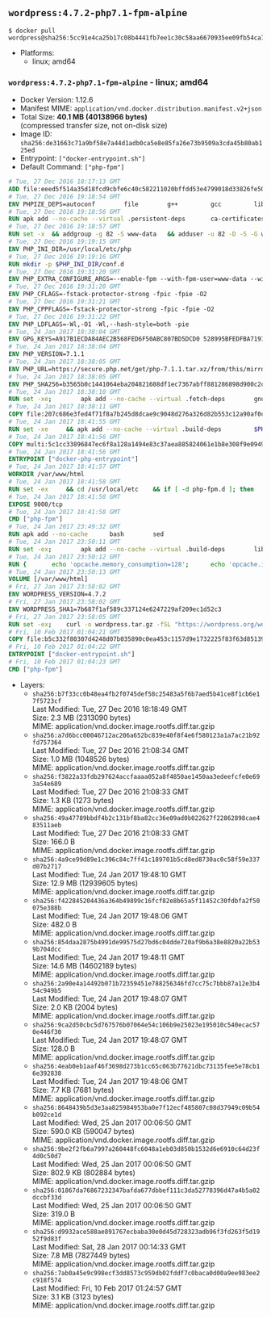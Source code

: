 ## `wordpress:4.7.2-php7.1-fpm-alpine`

```console
$ docker pull wordpress@sha256:5cc91e4ca25b17c08b4441fb7ee1c30c58aa6670935ee09fb54ca7e3024c4355
```

-	Platforms:
	-	linux; amd64

### `wordpress:4.7.2-php7.1-fpm-alpine` - linux; amd64

-	Docker Version: 1.12.6
-	Manifest MIME: `application/vnd.docker.distribution.manifest.v2+json`
-	Total Size: **40.1 MB (40138966 bytes)**  
	(compressed transfer size, not on-disk size)
-	Image ID: `sha256:de31663c71a9bf58e7a44d1adb0ca5e8e85fa26e73b9509a3cda45b80ab125ed`
-	Entrypoint: `["docker-entrypoint.sh"]`
-	Default Command: `["php-fpm"]`

```dockerfile
# Tue, 27 Dec 2016 18:17:13 GMT
ADD file:eeed5f514a35d18fcd9cbfe6c40c582211020bffdd53e4799018d33826fe5067 in / 
# Tue, 27 Dec 2016 19:18:54 GMT
ENV PHPIZE_DEPS=autoconf 		file 		g++ 		gcc 		libc-dev 		make 		pkgconf 		re2c
# Tue, 27 Dec 2016 19:18:56 GMT
RUN apk add --no-cache --virtual .persistent-deps 		ca-certificates 		curl 		tar 		xz
# Tue, 27 Dec 2016 19:18:57 GMT
RUN set -x 	&& addgroup -g 82 -S www-data 	&& adduser -u 82 -D -S -G www-data www-data
# Tue, 27 Dec 2016 19:19:15 GMT
ENV PHP_INI_DIR=/usr/local/etc/php
# Tue, 27 Dec 2016 19:19:16 GMT
RUN mkdir -p $PHP_INI_DIR/conf.d
# Tue, 27 Dec 2016 19:31:20 GMT
ENV PHP_EXTRA_CONFIGURE_ARGS=--enable-fpm --with-fpm-user=www-data --with-fpm-group=www-data
# Tue, 27 Dec 2016 19:31:20 GMT
ENV PHP_CFLAGS=-fstack-protector-strong -fpic -fpie -O2
# Tue, 27 Dec 2016 19:31:21 GMT
ENV PHP_CPPFLAGS=-fstack-protector-strong -fpic -fpie -O2
# Tue, 27 Dec 2016 19:31:22 GMT
ENV PHP_LDFLAGS=-Wl,-O1 -Wl,--hash-style=both -pie
# Tue, 24 Jan 2017 18:38:04 GMT
ENV GPG_KEYS=A917B1ECDA84AEC2B568FED6F50ABC807BD5DCD0 528995BFEDFBA7191D46839EF9BA0ADA31CBD89E
# Tue, 24 Jan 2017 18:38:04 GMT
ENV PHP_VERSION=7.1.1
# Tue, 24 Jan 2017 18:38:05 GMT
ENV PHP_URL=https://secure.php.net/get/php-7.1.1.tar.xz/from/this/mirror PHP_ASC_URL=https://secure.php.net/get/php-7.1.1.tar.xz.asc/from/this/mirror
# Tue, 24 Jan 2017 18:38:05 GMT
ENV PHP_SHA256=b3565b0c1441064eba204821608df1ec7367abff881286898d900c2c2a5ffe70 PHP_MD5=65eef256f6e7104a05361939f5e23ada
# Tue, 24 Jan 2017 18:38:10 GMT
RUN set -xe; 		apk add --no-cache --virtual .fetch-deps 		gnupg 		openssl 	; 		mkdir -p /usr/src; 	cd /usr/src; 		wget -O php.tar.xz "$PHP_URL"; 		if [ -n "$PHP_SHA256" ]; then 		echo "$PHP_SHA256 *php.tar.xz" | sha256sum -c -; 	fi; 	if [ -n "$PHP_MD5" ]; then 		echo "$PHP_MD5 *php.tar.xz" | md5sum -c -; 	fi; 		if [ -n "$PHP_ASC_URL" ]; then 		wget -O php.tar.xz.asc "$PHP_ASC_URL"; 		export GNUPGHOME="$(mktemp -d)"; 		for key in $GPG_KEYS; do 			gpg --keyserver ha.pool.sks-keyservers.net --recv-keys "$key"; 		done; 		gpg --batch --verify php.tar.xz.asc php.tar.xz; 		rm -r "$GNUPGHOME"; 	fi; 		apk del .fetch-deps
# Tue, 24 Jan 2017 18:38:11 GMT
COPY file:207c686e3fed4f71f8a7b245d8dcae9c9048d276a326d82b553c12a90af0c0ca in /usr/local/bin/ 
# Tue, 24 Jan 2017 18:41:55 GMT
RUN set -xe 	&& apk add --no-cache --virtual .build-deps 		$PHPIZE_DEPS 		curl-dev 		libedit-dev 		libxml2-dev 		openssl-dev 		sqlite-dev 		&& export CFLAGS="$PHP_CFLAGS" 		CPPFLAGS="$PHP_CPPFLAGS" 		LDFLAGS="$PHP_LDFLAGS" 	&& docker-php-source extract 	&& cd /usr/src/php 	&& ./configure 		--with-config-file-path="$PHP_INI_DIR" 		--with-config-file-scan-dir="$PHP_INI_DIR/conf.d" 				--disable-cgi 				--enable-ftp 		--enable-mbstring 		--enable-mysqlnd 				--with-curl 		--with-libedit 		--with-openssl 		--with-zlib 				$PHP_EXTRA_CONFIGURE_ARGS 	&& make -j "$(getconf _NPROCESSORS_ONLN)" 	&& make install 	&& { find /usr/local/bin /usr/local/sbin -type f -perm +0111 -exec strip --strip-all '{}' + || true; } 	&& make clean 	&& docker-php-source delete 		&& runDeps="$( 		scanelf --needed --nobanner --recursive /usr/local 			| awk '{ gsub(/,/, "\nso:", $2); print "so:" $2 }' 			| sort -u 			| xargs -r apk info --installed 			| sort -u 	)" 	&& apk add --no-cache --virtual .php-rundeps $runDeps 		&& apk del .build-deps
# Tue, 24 Jan 2017 18:41:56 GMT
COPY multi:5c1cc33896847ec6f8a128a1494e83c37aea885824061e1b8e308f9e09499956 in /usr/local/bin/ 
# Tue, 24 Jan 2017 18:41:56 GMT
ENTRYPOINT ["docker-php-entrypoint"]
# Tue, 24 Jan 2017 18:41:57 GMT
WORKDIR /var/www/html
# Tue, 24 Jan 2017 18:41:58 GMT
RUN set -ex 	&& cd /usr/local/etc 	&& if [ -d php-fpm.d ]; then 		sed 's!=NONE/!=!g' php-fpm.conf.default | tee php-fpm.conf > /dev/null; 		cp php-fpm.d/www.conf.default php-fpm.d/www.conf; 	else 		mkdir php-fpm.d; 		cp php-fpm.conf.default php-fpm.d/www.conf; 		{ 			echo '[global]'; 			echo 'include=etc/php-fpm.d/*.conf'; 		} | tee php-fpm.conf; 	fi 	&& { 		echo '[global]'; 		echo 'error_log = /proc/self/fd/2'; 		echo; 		echo '[www]'; 		echo '; if we send this to /proc/self/fd/1, it never appears'; 		echo 'access.log = /proc/self/fd/2'; 		echo; 		echo 'clear_env = no'; 		echo; 		echo '; Ensure worker stdout and stderr are sent to the main error log.'; 		echo 'catch_workers_output = yes'; 	} | tee php-fpm.d/docker.conf 	&& { 		echo '[global]'; 		echo 'daemonize = no'; 		echo; 		echo '[www]'; 		echo 'listen = [::]:9000'; 	} | tee php-fpm.d/zz-docker.conf
# Tue, 24 Jan 2017 18:41:58 GMT
EXPOSE 9000/tcp
# Tue, 24 Jan 2017 18:41:58 GMT
CMD ["php-fpm"]
# Tue, 24 Jan 2017 23:49:32 GMT
RUN apk add --no-cache 		bash 		sed
# Tue, 24 Jan 2017 23:50:11 GMT
RUN set -ex; 		apk add --no-cache --virtual .build-deps 		libjpeg-turbo-dev 		libpng-dev 	; 		docker-php-ext-configure gd --with-png-dir=/usr --with-jpeg-dir=/usr; 	docker-php-ext-install gd mysqli opcache; 		runDeps="$( 		scanelf --needed --nobanner --recursive 			/usr/local/lib/php/extensions 			| awk '{ gsub(/,/, "\nso:", $2); print "so:" $2 }' 			| sort -u 			| xargs -r apk info --installed 			| sort -u 	)"; 	apk add --virtual .wordpress-phpexts-rundeps $runDeps; 	apk del .build-deps
# Tue, 24 Jan 2017 23:50:12 GMT
RUN { 		echo 'opcache.memory_consumption=128'; 		echo 'opcache.interned_strings_buffer=8'; 		echo 'opcache.max_accelerated_files=4000'; 		echo 'opcache.revalidate_freq=2'; 		echo 'opcache.fast_shutdown=1'; 		echo 'opcache.enable_cli=1'; 	} > /usr/local/etc/php/conf.d/opcache-recommended.ini
# Tue, 24 Jan 2017 23:50:13 GMT
VOLUME [/var/www/html]
# Fri, 27 Jan 2017 23:58:02 GMT
ENV WORDPRESS_VERSION=4.7.2
# Fri, 27 Jan 2017 23:58:02 GMT
ENV WORDPRESS_SHA1=7b687f1af589c337124e6247229af209ec1d52c3
# Fri, 27 Jan 2017 23:58:05 GMT
RUN set -ex; 	curl -o wordpress.tar.gz -fSL "https://wordpress.org/wordpress-${WORDPRESS_VERSION}.tar.gz"; 	echo "$WORDPRESS_SHA1 *wordpress.tar.gz" | sha1sum -c -; 	tar -xzf wordpress.tar.gz -C /usr/src/; 	rm wordpress.tar.gz; 	chown -R www-data:www-data /usr/src/wordpress
# Fri, 10 Feb 2017 01:04:21 GMT
COPY file:b5c332f80307d4248d07b035890c0ea453c1157d9e1732225f83f63d851392b5 in /usr/local/bin/ 
# Fri, 10 Feb 2017 01:04:22 GMT
ENTRYPOINT ["docker-entrypoint.sh"]
# Fri, 10 Feb 2017 01:04:23 GMT
CMD ["php-fpm"]
```

-	Layers:
	-	`sha256:b7f33cc0b48ea4fb2f0745def58c25483a5f6b7aed5b41ce8f1cb6e17f5723cf`  
		Last Modified: Tue, 27 Dec 2016 18:18:49 GMT  
		Size: 2.3 MB (2313090 bytes)  
		MIME: application/vnd.docker.image.rootfs.diff.tar.gzip
	-	`sha256:a7d6bcc00046712ac206a652bc839e40f8f4e6f580123a1a7ac21b92fd757364`  
		Last Modified: Tue, 27 Dec 2016 21:08:34 GMT  
		Size: 1.0 MB (1048526 bytes)  
		MIME: application/vnd.docker.image.rootfs.diff.tar.gzip
	-	`sha256:f3822a33fdb297624accfaaaa052a8f4850ae1450aa3edeefcfe0e693a54e689`  
		Last Modified: Tue, 27 Dec 2016 21:08:33 GMT  
		Size: 1.3 KB (1273 bytes)  
		MIME: application/vnd.docker.image.rootfs.diff.tar.gzip
	-	`sha256:49a47789bbdf4b2c131bf8ba82cc36e09ad0b022627f22862898cae483511aeb`  
		Last Modified: Tue, 27 Dec 2016 21:08:33 GMT  
		Size: 166.0 B  
		MIME: application/vnd.docker.image.rootfs.diff.tar.gzip
	-	`sha256:4a9ce99d89e1c396c84c7ff41c189701b5cd8ed8730ac0c58f59e337d07b2717`  
		Last Modified: Tue, 24 Jan 2017 19:48:10 GMT  
		Size: 12.9 MB (12939605 bytes)  
		MIME: application/vnd.docker.image.rootfs.diff.tar.gzip
	-	`sha256:f422845204436a364b49899c16fcf82e8b65a5f11452c30fdbfa2f50075e388b`  
		Last Modified: Tue, 24 Jan 2017 19:48:06 GMT  
		Size: 482.0 B  
		MIME: application/vnd.docker.image.rootfs.diff.tar.gzip
	-	`sha256:854daa2875b4991de99575d27bd6c04dde720af9b6a38e8820a22b539b704dcc`  
		Last Modified: Tue, 24 Jan 2017 19:48:11 GMT  
		Size: 14.6 MB (14602189 bytes)  
		MIME: application/vnd.docker.image.rootfs.diff.tar.gzip
	-	`sha256:2a90e4a14492b071b72359451e788256346fd7cc75c7bbb87a12e3b454c949b5`  
		Last Modified: Tue, 24 Jan 2017 19:48:07 GMT  
		Size: 2.0 KB (2004 bytes)  
		MIME: application/vnd.docker.image.rootfs.diff.tar.gzip
	-	`sha256:9ca2d50cbc5d767576b07064e54c106b9e25023e195010c540ecac570e446f30`  
		Last Modified: Tue, 24 Jan 2017 19:48:07 GMT  
		Size: 128.0 B  
		MIME: application/vnd.docker.image.rootfs.diff.tar.gzip
	-	`sha256:4eab0eb1aaf46f3698d273b1cc65c063b77621dbc73135fee5e78cb16e392838`  
		Last Modified: Tue, 24 Jan 2017 19:48:06 GMT  
		Size: 7.7 KB (7681 bytes)  
		MIME: application/vnd.docker.image.rootfs.diff.tar.gzip
	-	`sha256:8648439b5d3e3aa825984953ba0e7f12ecf485807c08d37949c09b54b092ce1d`  
		Last Modified: Wed, 25 Jan 2017 00:06:50 GMT  
		Size: 590.0 KB (590047 bytes)  
		MIME: application/vnd.docker.image.rootfs.diff.tar.gzip
	-	`sha256:9be2f2fb6a7997a260448fc6048a1eb03d850b1532d6e6910c64d23f4d0c50d7`  
		Last Modified: Wed, 25 Jan 2017 00:06:50 GMT  
		Size: 802.9 KB (802884 bytes)  
		MIME: application/vnd.docker.image.rootfs.diff.tar.gzip
	-	`sha256:01867da76867232347bafda677dbbef111c3da52778396d47a4b5a02dccbf33d`  
		Last Modified: Wed, 25 Jan 2017 00:06:50 GMT  
		Size: 319.0 B  
		MIME: application/vnd.docker.image.rootfs.diff.tar.gzip
	-	`sha256:d9932ace588ae891767ecbaba30e0d45d728323adb96f3fd263f5d1952f9d83f`  
		Last Modified: Sat, 28 Jan 2017 00:14:33 GMT  
		Size: 7.8 MB (7827449 bytes)  
		MIME: application/vnd.docker.image.rootfs.diff.tar.gzip
	-	`sha256:7ab0a45e9c998ecf3dd8573c959db02fddf7c0baca0d00a9ee983ee2c918f574`  
		Last Modified: Fri, 10 Feb 2017 01:24:57 GMT  
		Size: 3.1 KB (3123 bytes)  
		MIME: application/vnd.docker.image.rootfs.diff.tar.gzip
